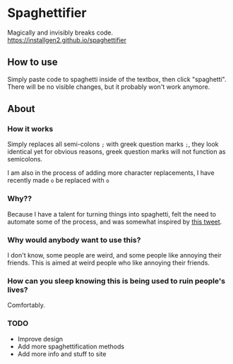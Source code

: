 # Spaghettifier
Magically and invisibly breaks code.
https://installgen2.github.io/spaghettifier

## How to use
Simply paste code to spaghetti inside of the textbox, then click "spaghetti". There will be no visible changes, but it probably won't work anymore.

## About

### How it works
Simply replaces all semi-colons ```;``` with greek question marks ```;```, they look identical yet for obvious reasons, greek question marks will not function as semicolons.

I am also in the process of adding more character replacements, I have recently made ```o``` be replaced with ```о```

### Why??
Because I have a talent for turning things into spaghetti, felt the need to automate some of the process, and was somewhat inspired by [this tweet](https://twitter.com/benbjohnson/status/533848879423578112).

### Why would anybody want to use this?
I don't know, some people are weird, and some people like annoying their friends. This is aimed at weird people who like annoying their friends.

### How can you sleep knowing this is being used to ruin people's lives?
Comfortably.

### TODO
- Improve design
- Add more spaghettification methods
- Add more info and stuff to site
